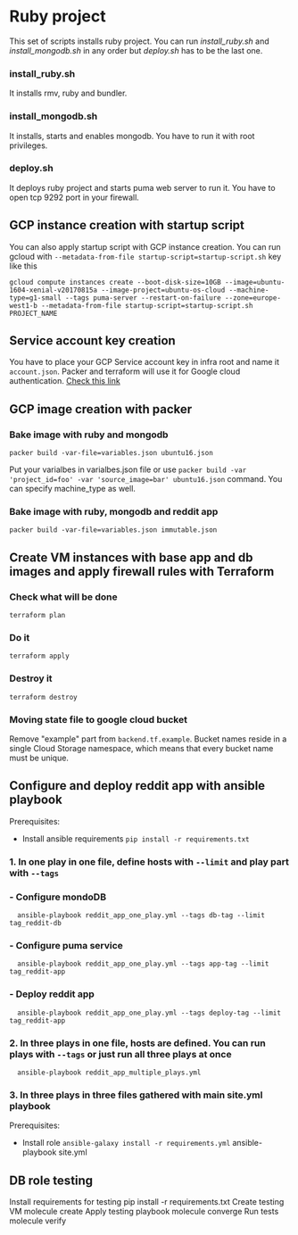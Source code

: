 # Ruby project

This set of scripts installs ruby project.
You can run *install_ruby.sh* and *install_mongodb.sh* in any order but *deploy.sh* has to be the last one.

### install_ruby.sh
It installs rmv, ruby and bundler.

### install_mongodb.sh
It installs, starts and enables mongodb. You have to run it with root privileges.

### deploy.sh
It deploys ruby project and starts puma web server to run it. You have to open tcp 9292 port in your firewall.


## GCP instance creation with startup script
You can also apply startup script with GCP instance creation. You can run gcloud with `--metadata-from-file startup-script=startup-script.sh` key like this
```
gcloud compute instances create --boot-disk-size=10GB --image=ubuntu-1604-xenial-v20170815a --image-project=ubuntu-os-cloud --machine-type=g1-small --tags puma-server --restart-on-failure --zone=europe-west1-b --metadata-from-file startup-script=startup-script.sh PROJECT_NAME
```

## Service account key creation
You have to place your GCP Service account key in infra root and name it `account.json`. Packer and terraform will use it for Google cloud authentication.
 [Check this link](https://cloud.google.com/iam/docs/creating-managing-service-account-keys)

## GCP image creation with packer
### Bake image with ruby and mongodb
`packer build -var-file=variables.json ubuntu16.json`

Put your varialbes in varialbes.json file or use `packer build -var 'project_id=foo' -var 'source_image=bar' ubuntu16.json` command.
You can specify machine_type as well.

### Bake image with ruby, mongodb and reddit app
`packer build -var-file=variables.json immutable.json`

## Create VM instances with base app and db images and apply firewall rules with Terraform
### Check what will be done
`terraform plan`
### Do it
`terraform apply`
### Destroy it
`terraform destroy`

### Moving state file to google cloud bucket
Remove "example" part from `backend.tf.example`. Bucket names reside in a single Cloud Storage namespace, which means that every bucket name must be unique.

## Configure and deploy reddit app with ansible playbook
Prerequisites:
- Install ansible requirements `pip install -r requirements.txt`
### 1. In one play in one file, define hosts with `--limit` and play part with `--tags`
###   - Configure mondoDB
      ansible-playbook reddit_app_one_play.yml --tags db-tag --limit tag_reddit-db
###   - Configure puma service
      ansible-playbook reddit_app_one_play.yml --tags app-tag --limit tag_reddit-app
###   - Deploy reddit app
      ansible-playbook reddit_app_one_play.yml --tags deploy-tag --limit tag_reddit-app
### 2. In three plays in one file, hosts are defined. You can run plays with `--tags` or just run all three plays at once
      ansible-playbook reddit_app_multiple_plays.yml
### 3. In three plays in three files gathered with main site.yml playbook
Prerequisites:
- Install role `ansible-galaxy install -r requirements.yml`
      ansible-playbook site.yml
## DB role testing
Install requirements for testing
      pip install -r requirements.txt
Create testing VM
      molecule create
Apply testing playbook
      molecule converge
Run tests
      molecule verify
